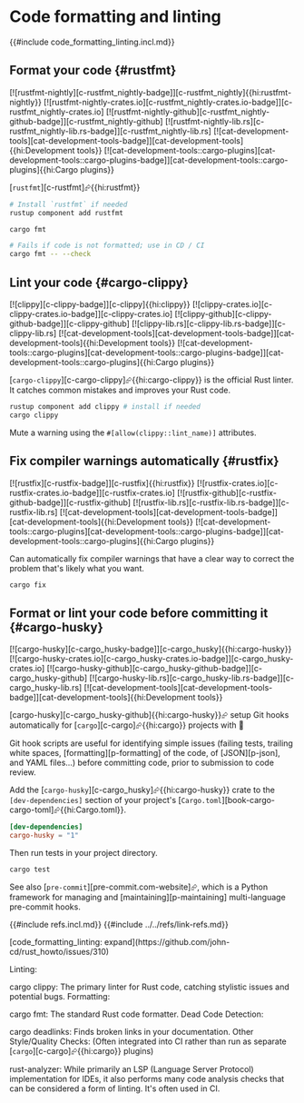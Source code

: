 # Code formatting and linting

{{#include code_formatting_linting.incl.md}}

## Format your code {#rustfmt}

[![rustfmt-nightly][c-rustfmt_nightly-badge]][c-rustfmt_nightly]{{hi:rustfmt-nightly}}
[![rustfmt-nightly-crates.io][c-rustfmt_nightly-crates.io-badge]][c-rustfmt_nightly-crates.io]
[![rustfmt-nightly-github][c-rustfmt_nightly-github-badge]][c-rustfmt_nightly-github]
[![rustfmt-nightly-lib.rs][c-rustfmt_nightly-lib.rs-badge]][c-rustfmt_nightly-lib.rs]
[![cat-development-tools][cat-development-tools-badge]][cat-development-tools]{{hi:Development tools}} [![cat-development-tools::cargo-plugins][cat-development-tools::cargo-plugins-badge]][cat-development-tools::cargo-plugins]{{hi:Cargo plugins}}

[`rustfmt`][c-rustfmt]⮳{{hi:rustfmt}}

```sh
# Install `rustfmt` if needed
rustup component add rustfmt

cargo fmt

# Fails if code is not formatted; use in CD / CI
cargo fmt -- --check
```

## Lint your code {#cargo-clippy}

[![clippy][c-clippy-badge]][c-clippy]{{hi:clippy}}
[![clippy-crates.io][c-clippy-crates.io-badge]][c-clippy-crates.io]
[![clippy-github][c-clippy-github-badge]][c-clippy-github]
[![clippy-lib.rs][c-clippy-lib.rs-badge]][c-clippy-lib.rs]
[![cat-development-tools][cat-development-tools-badge]][cat-development-tools]{{hi:Development tools}} [![cat-development-tools::cargo-plugins][cat-development-tools::cargo-plugins-badge]][cat-development-tools::cargo-plugins]{{hi:Cargo plugins}}

[`cargo-clippy`][c-cargo-clippy]⮳{{hi:cargo-clippy}} is the official Rust linter. It catches common mistakes and improves your Rust code.

```sh
rustup component add clippy # install if needed
cargo clippy
```

Mute a warning using the `#[allow(clippy::lint_name)]` attributes.

## Fix compiler warnings automatically {#rustfix}

[![rustfix][c-rustfix-badge]][c-rustfix]{{hi:rustfix}}
[![rustfix-crates.io][c-rustfix-crates.io-badge]][c-rustfix-crates.io]
[![rustfix-github][c-rustfix-github-badge]][c-rustfix-github]
[![rustfix-lib.rs][c-rustfix-lib.rs-badge]][c-rustfix-lib.rs]
[![cat-development-tools][cat-development-tools-badge]][cat-development-tools]{{hi:Development tools}} [![cat-development-tools::cargo-plugins][cat-development-tools::cargo-plugins-badge]][cat-development-tools::cargo-plugins]{{hi:Cargo plugins}}

Can automatically fix compiler warnings that have a clear way to correct the problem that's likely what you want.

```sh
cargo fix
```

## Format or lint your code before committing it {#cargo-husky}

[![cargo-husky][c-cargo_husky-badge]][c-cargo_husky]{{hi:cargo-husky}}
[![cargo-husky-crates.io][c-cargo_husky-crates.io-badge]][c-cargo_husky-crates.io]
[![cargo-husky-github][c-cargo_husky-github-badge]][c-cargo_husky-github]
[![cargo-husky-lib.rs][c-cargo_husky-lib.rs-badge]][c-cargo_husky-lib.rs]
[![cat-development-tools][cat-development-tools-badge]][cat-development-tools]{{hi:Development tools}}

[cargo-husky][c-cargo_husky-github]{{hi:cargo-husky}}⮳ setup Git hooks automatically for [`cargo`][c-cargo]⮳{{hi:cargo}} projects with 🐶

Git hook scripts are useful for identifying simple issues (failing tests, trailing white spaces, [formatting][p-formatting] of the code, of [JSON][p-json], and YAML files...) before committing code, prior to submission to code review.

Add the [`cargo-husky`][c-cargo_husky]⮳{{hi:cargo-husky}} crate to the `[dev-dependencies]` section of your project's [`Cargo.toml`][book-cargo-cargo-toml]⮳{{hi:Cargo.toml}}.

```toml
[dev-dependencies]
cargo-husky = "1"
```

Then run tests in your project directory.

```sh
cargo test
```

See also [`pre-commit`][pre-commit.com-website]⮳, which is a Python framework for managing and [maintaining][p-maintaining] multi-language pre-commit hooks.

{{#include refs.incl.md}}
{{#include ../../refs/link-refs.md}}

<div class="hidden">
[code_formatting_linting: expand](https://github.com/john-cd/rust_howto/issues/310)

Linting:

cargo clippy: The primary linter for Rust code, catching stylistic issues and potential bugs.
Formatting:

cargo fmt: The standard Rust code formatter.
Dead Code Detection:

cargo deadlinks: Finds broken links in your documentation.
Other Style/Quality Checks: (Often integrated into CI rather than run as separate [`cargo`][c-cargo]⮳{{hi:cargo}} plugins)

rust-analyzer: While primarily an LSP (Language Server Protocol) implementation for IDEs, it also performs many code analysis checks that can be considered a form of linting. It's often used in CI.
</div>
